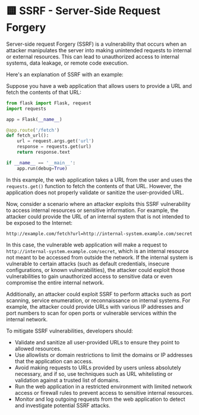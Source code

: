 # 🟨 SSRF - Server-Side Request Forgery

Server-side request Forgery (SSRF) is a vulnerability that occurs when an attacker manipulates the server into making unintended requests to internal or external resources. This can lead to unauthorized access to internal systems, data leakage, or remote code execution.

Here's an explanation of SSRF with an example:

Suppose you have a web application that allows users to provide a URL and fetch the contents of that URL:

```python
from flask import Flask, request
import requests

app = Flask(__name__)

@app.route('/fetch')
def fetch_url():
    url = request.args.get('url')
    response = requests.get(url)
    return response.text

if __name__ == '__main__':
    app.run(debug=True)
```

In this example, the web application takes a URL from the user and uses the `requests.get()` function to fetch the contents of that URL. However, the application does not properly validate or sanitize the user-provided URL.

Now, consider a scenario where an attacker exploits this SSRF vulnerability to access internal resources or sensitive information. For example, the attacker could provide the URL of an internal system that is not intended to be exposed to the Internet:

```
http://example.com/fetch?url=http://internal-system.example.com/secret
```

In this case, the vulnerable web application will make a request to `http://internal-system.example.com/secret`, which is an internal resource not meant to be accessed from outside the network. If the internal system is vulnerable to certain attacks (such as default credentials, insecure configurations, or known vulnerabilities), the attacker could exploit those vulnerabilities to gain unauthorized access to sensitive data or even compromise the entire internal network.

Additionally, an attacker could exploit SSRF to perform attacks such as port scanning, service enumeration, or reconnaissance on internal systems. For example, the attacker could provide URLs with various IP addresses and port numbers to scan for open ports or vulnerable services within the internal network.

To mitigate SSRF vulnerabilities, developers should:

* Validate and sanitize all user-provided URLs to ensure they point to allowed resources.
* Use allowlists or domain restrictions to limit the domains or IP addresses that the application can access.
* Avoid making requests to URLs provided by users unless absolutely necessary, and if so, use techniques such as URL whitelisting or validation against a trusted list of domains.
* Run the web application in a restricted environment with limited network access or firewall rules to prevent access to sensitive internal resources.
* Monitor and log outgoing requests from the web application to detect and investigate potential SSRF attacks.
